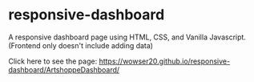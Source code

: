 # responsive-dashboard
A responsive dashboard page using HTML, CSS, and Vanilla Javascript.
(Frontend only doesn't include adding data)

Click here to see the page: https://wowser20.github.io/responsive-dashboard/ArtshoppeDashboard/
